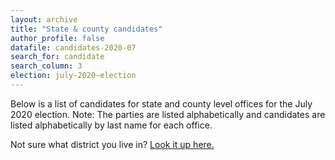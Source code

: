 ```yaml
---
layout: archive
title: "State & county candidates"
author_profile: false
datafile: candidates-2020-07
search_for: candidate
search_column: 3
election: july-2020-election
---
```

Below is a list of candidates for state and county level offices for the July 2020 election.   Note: The parties are listed alphabetically and candidates are listed alphabetically by last name for each office.

Not sure what district you live in?  [Look it up here.](https://www1.maine.gov/portal/government/edemocracy/voter_lookup.php)
